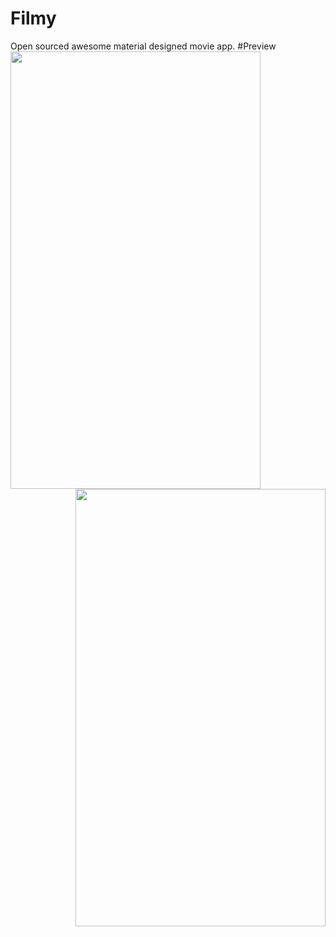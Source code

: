 # Filmy
Open sourced awesome material designed movie app.
#Preview
<img src="http://www.webianks.com/filmy/filmy.png" align="left" height="700" width="400" >
<img src="http://www.webianks.com/filmy/filmy2.png" align="right" height="700" width="400" >
